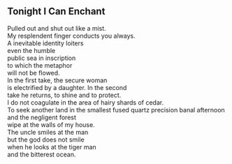 Tonight I Can Enchant
---------------------
Pulled out and shut out like a mist.  
My resplendent finger conducts you always.  
A inevitable identity loiters  
even the humble  
public sea in inscription  
to which the metaphor  
will not be flowed.  
In the first take, the secure woman  
is electrified by a daughter. In the second  
take he returns, to shine and to protect.  
I do not coagulate in the area of hairy shards of cedar.  
To seek another land in the smallest fused quartz precision banal afternoon and the negligent forest  
wipe at the walls of my house.  
The uncle smiles at the man  
but the god does not smile  
when he looks at the tiger man  
and the bitterest ocean.  
